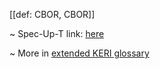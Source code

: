 [[def: CBOR, CBOR]]

~ Spec-Up-T link: <a href='https://weboftrust.github.io/WOT-terms/docs/glossary/CBOR'>here</a>

~ More in <a href="https://weboftrust.github.io/WOT-terms/docs/glossary/CBOR">extended KERI glossary</a>
